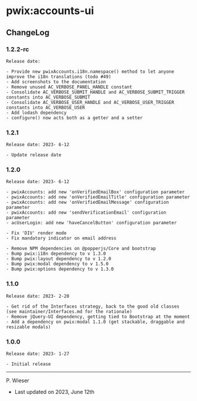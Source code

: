 # pwix:accounts-ui

## ChangeLog

### 1.2.2-rc

    Release date: 

    - Provide new pwixAccounts.i18n.namespace() method to let anyone improve the i18n translations (todo #49)
    - Add screenshots to the documentation
    - Remove unused AC_VERBOSE_PANEL_HANDLE constant
    - Consolidate AC_VERBOSE_SUBMIT_HANDLE and AC_VERBOSE_SUBMIT_TRIGGER constants into AC_VERBOSE_SUBMIT
    - Consolidate AC_VERBOSE_USER_HANDLE and AC_VERBOSE_USER_TRIGGER constants into AC_VERBOSE_USER
    - Add lodash dependency
    - configure() now acts both as a getter and a setter

### 1.2.1

    Release date: 2023- 6-12

    - Update release date

### 1.2.0

    Release date: 2023- 6-12

    - pwixAccounts: add new 'onVerifiedEmailBox' configuration parameter
    - pwixAccounts: add new 'onVerifiedEmailTitle' configuration parameter
    - pwixAccounts: add new 'onVerifiedEmailMessage' configuration parameter
    - pwixAccounts: add new 'sendVerificationEmail' configuration parameter
    - acUserLogin: add new 'haveCancelButton' configuration parameter

    - Fix 'DIV' render mode
    - Fix mandatory indicator on email address

    - Remove NPM dependencies on @popperjs/Core and bootstrap
    - Bump pwix:i18n dependency to v 1.3.0
    - Bump pwix:layout dependency to v 1.2.0
    - Bump pwix:modal dependency to v 1.5.0
    - Bump pwix:options dependency to v 1.3.0

### 1.1.0

    Release date: 2023- 2-20

    - Get rid of the Interfaces strategy, back to the good old classes (see maintainer/Interfaces.md for the rationale)
    - Remove jQuery-UI dependency, getting tied to Bootstrap at the moment
    - Add a dependency on pwix:modal 1.1.0 (get stackable, draggable and resizable modals)

### 1.0.0

    Release date: 2023- 1-27

    - Initial release

---
P. Wieser
- Last updated on 2023, June 12th
